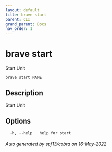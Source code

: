 ```yaml
---
layout: default
title: brave start
parent: CLI
grand_parent: Docs
nav_order: 1
---
```


# brave start

Start Unit

```
brave start NAME
```

## Description

Start Unit

## Options

```
  -h, --help   help for start
```

###### Auto generated by spf13/cobra on 16-May-2022
